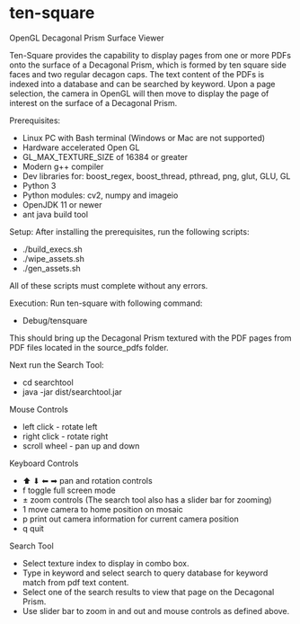 # ten-square
OpenGL Decagonal Prism Surface Viewer

Ten-Square provides the capability to display pages from one or more PDFs onto the surface
of a Decagonal Prism, which is formed by ten square side faces and two regular decagon caps.
The text content of the PDFs is indexed into a database and can be searched by keyword.
Upon a page selection, the camera in OpenGL will then move to display the page of interest
on the surface of a Decagonal Prism.

Prerequisites:
* Linux PC with Bash terminal (Windows or Mac are not supported)
* Hardware accelerated Open GL
* GL_MAX_TEXTURE_SIZE of 16384 or greater
* Modern g++ compiler
* Dev libraries for: boost_regex, boost_thread, pthread, png, glut, GLU, GL
* Python 3 
* Python modules: cv2, numpy and imageio
* OpenJDK 11 or newer
* ant java build tool

Setup:
After installing the prerequisites, run the following scripts:
* ./build_execs.sh
* ./wipe_assets.sh
* ./gen_assets.sh

All of these scripts must complete without any errors.

Execution:
Run ten-square with following command:
* Debug/tensquare

This should bring up the Decagonal Prism textured with the PDF pages from PDF files located
in the source_pdfs folder.

Next run the Search Tool:
* cd searchtool
* java -jar dist/searchtool.jar

Mouse Controls
* left click - rotate left
* right click - rotate right
* scroll wheel - pan up and down

Keyboard Controls
* ⬆ ⬇ ⬅ ➡ pan and rotation controls
* f toggle full screen mode
* ± zoom controls (The search tool also has a slider bar for zooming)
* 1 move camera to home position on mosaic
* p print out camera information for current camera position
* q quit

Search Tool

* Select texture index to display in combo box.
* Type in keyword and select search to query database for keyword match from pdf text content.
* Select one of the search results to view that page on the Decagonal Prism.
* Use slider bar to zoom in and out and mouse controls as defined above.
